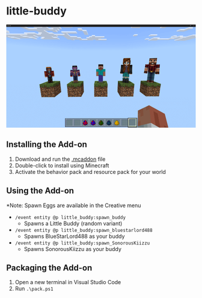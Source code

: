 # little-buddy
![Little-Buddy](/little-buddy.png)

## Installing the Add-on
1. Download and run the [.mcaddon](https://github.com/kirbycope/little-buddy/raw/main/Little%20Buddy.mcaddon) file
1. Double-click to install using Minecraft
1. Activate the behavior pack and resource pack for your world
      
## Using the Add-on
*Note: Spawn Eggs are available in the Creative menu
- `/event entity @p little_buddy:spawn_buddy`
   - Spawns a Little Buddy (random variant)
- `/event entity @p little_buddy:spawn_bluestarlord488`
   - Spawns BlueStarLord488 as your buddy
- `/event entity @p little_buddy:spawn_SonorousKiizzu`
   - Spawns SonorousKiizzu as your buddy
  
## Packaging the Add-on
1. Open a new terminal in Visual Studio Code
1. Run `.\pack.ps1`
